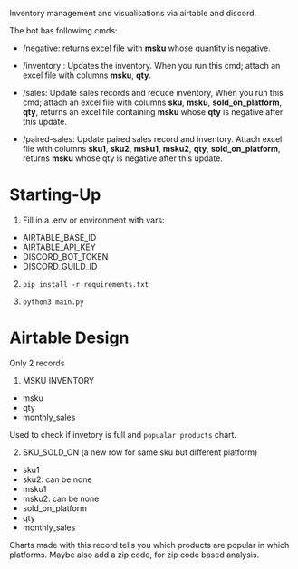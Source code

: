 Inventory management and visualisations via airtable and discord. 

The bot has followimg cmds:

- /negative: returns excel file with **msku** whose quantity is negative. 

- /inventory : Updates the inventory. When you run this cmd; attach an excel file with columns **msku**, **qty**.

- /sales: Update sales records and reduce inventory, When you run this cmd;  attach an excel file with  columns **sku**, **msku**, **sold_on_platform**, **qty**, returns an excel file containing **msku** whose **qty** is negative after this update.

- /paired-sales: Update paired sales record and inventory. Attach excel file with columns **sku1**, **sku2**, **msku1**, **msku2**, **qty**, **sold_on_platform**, returns **msku** whose qty is negative after this update.

# Starting-Up

1. Fill in a .env or environment with vars:
  - AIRTABLE_BASE_ID
  - AIRTABLE_API_KEY
  - DISCORD_BOT_TOKEN
  - DISCORD_GUILD_ID

2. `pip install -r requirements.txt`

3. `python3 main.py`

# Airtable Design

Only 2 records

1.  MSKU INVENTORY
  - msku
  - qty 
  - monthly_sales

Used to check if invetory is full and `popualar products` chart.

2. SKU_SOLD_ON (a new row for same sku but different platform)
  - sku1
  - sku2: can be none
  - msku1
  - msku2: can be none
  - sold_on_platform
  - qty
  - monthly_sales

Charts made with this record tells you which products are popular in which platforms. Maybe also add a zip code, for zip code based analysis.
